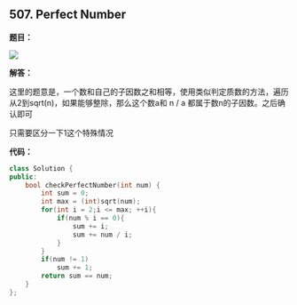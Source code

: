 ## 507. Perfect Number

**题目：**

![](http://cdn.zergzerg.cn/2018-10-14_59leet_507.png)

**解答：**

这里的题意是，一个数和自己的子因数之和相等，使用类似判定质数的方法，遍历从2到sqrt(n)，如果能够整除，那么这个数a和 n / a 都属于数n的子因数。之后确认即可

只需要区分一下1这个特殊情况

**代码：**

```cpp
class Solution {
public:
    bool checkPerfectNumber(int num) {
        int sum = 0;
        int max = (int)sqrt(num);
        for(int i = 2;i <= max; ++i){
            if(num % i == 0){
                sum += i;
                sum += num / i;
            }
        }
        if(num != 1)
            sum += 1;
        return sum == num;
    }
};
```

